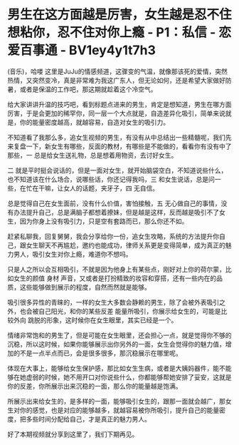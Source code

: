 # 男生在这方面越是厉害，女生越是忍不住想粘你，忍不住对你上瘾 - P1：私信 - 恋爱百事通 - BV1ey4y1t7h3

(音乐)，哈喽 这里是JuJu的情感频道，这骤变的气温，就像那该死的爱情，突然热情，又突然变冷，真是非常难为我这广东人，但无论如何，还是希望大家做好防暑，或者是保温的工作吧，那这期就趁着这个冷空气。

给大家讲讲升温的技巧吧，看到标题点进来的男生，肯定是想知道，男生在哪方面厉害，于是会更加的稀罕你，同一层一个大点就是，自造差异化吸引，简单来说就是，你的能量密度越高，就越容易，自造对女生的吸引力。

不知道看了我那么多，追女生视频的男生，有没有从中总结出一些精髓呢，我们先来复盘一下，新女生有哪些，反面的教材，有哪些是不能做的，看看你有没有中了那些，一 总是给女生送礼物，总是想着用物资，去讨好女生。

二 就是平时挺会说话的，但是一面对女生，就开始脑袋空白，不知道说些什么，也不知道该在什么场合，说哪些话，你还记得我吗，三 和女生说话，总是问一些，在忙在干嘛，让女人的话题，夹牙子，四 无自信。

总是觉得自己在女生面前，没有什么价值，害怕接触，五 无心做自己的事情，没有办法提升自己，总是满脑子都想着撩妹，但是越是这样，反而越是吸引不了女生，因为你身上没有吸引力，只是空有套路而已，那么你还不如。

赶紧私聊我，回复舅舅，我会分享给你一份，追女生攻略，系统的方法提升你自己，跟女生聊天不再尴尬，邀约也能成功，律师关系更是变得简单，成为真正的魅力男人，吸引女生对你上瘾，难道你不想吗。

只是人之所以会互相吸引，不就是因为他身上有某些点，刚好对上你的荷尔蒙，比如女生的颜值 身材 声音，又或者是打扮精致的妆容和穿搭，还有一些内在的品质，这些能够做到展示的程度，自然而然就是能够。

吸引很多异性的青睐的，一样的女生大多数会静赖的男生，除了会被外表吸引之外，也会被自己阳光，和你的某些反差 能量所吸引，你展示给女生的，可能是比较外向 跳脱的形象，这时候你在女生眼里，其实已经是一个。

情绪非常饱和的男生了，但是可能在女生眼里，还会担心一点，就是觉得你不够的沉稳，所以这时候，如果你能够展示出你另外的一面，女生会觉得你的魅力值，增加的不是一点半点而已，会是很多很多，那沉稳展示在哪里呢。

体现在大事上，能够给女生保护感，那比如女生生病，或者是大姨妈器件，能不能够在她虚弱的时候，她不用开口对你说些什么，你都能够帮她安排了妥安，这就是你的反差，你所展示出来沉稳的一面，那么你的能量越是饱满。

所展示出来给女生的，是多样的一面，能够吸引女生的，跟那一面就会越广，那女生对你的感觉，也是对应的能够越多，就越容易被你所吸引，提升自己的能量密度，把多些时间分配给自己，才是真正的魅力男人。

好了本期视频就分享到这里了，我们下期再见。